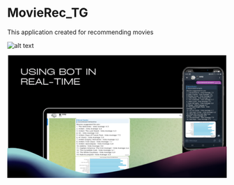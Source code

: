 # MovieRec_TG
This application created for recommending movies 

![alt text](https://github.com/[MRIbadov]/[MovieRec_Tg]/image.jpg?raw=true)


![alt text](https://github.com/MRIbadov/MovieRec_TG/blob/main/image.PNG)
